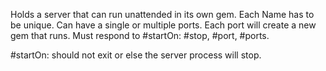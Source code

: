 Holds a server that can run unattended in its own gem.  Each Name has to be unique.  Can have a single or multiple ports.  Each port will create a new gem that runs.  Must respond to #startOn: #stop, #port, #ports.

#startOn: should not exit or else the server process will stop.  